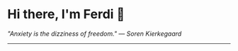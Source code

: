 <h1>Hi there, I'm Ferdi 👋</h1>

<p><em>
  "Anxiety is the dizziness of freedom." — Soren Kierkegaard
</em></p>

---
